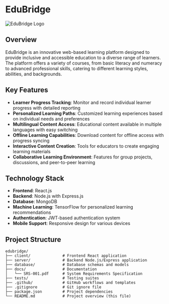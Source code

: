 # EduBridge

![EduBridge Logo](logo_placeholder.png)

## Overview

EduBridge is an innovative web-based learning platform designed to provide inclusive and accessible education to a diverse range of learners. The platform offers a variety of courses, from basic literacy and numeracy to advanced professional skills, catering to different learning styles, abilities, and backgrounds.

## Key Features

- **Learner Progress Tracking**: Monitor and record individual learner progress with detailed reporting
- **Personalized Learning Paths**: Customized learning experiences based on individual needs and preferences
- **Multilingual Content Access**: Educational content available in multiple languages with easy switching
- **Offline Learning Capabilities**: Download content for offline access with progress syncing
- **Interactive Content Creation**: Tools for educators to create engaging learning materials
- **Collaborative Learning Environment**: Features for group projects, discussions, and peer-to-peer learning

## Technology Stack

- **Frontend**: React.js
- **Backend**: Node.js with Express.js
- **Database**: MongoDB
- **Machine Learning**: TensorFlow for personalized learning recommendations
- **Authentication**: JWT-based authentication system
- **Mobile Support**: Responsive design for various devices

## Project Structure

```
edubridge/
├── client/              # Frontend React application
├── server/              # Backend Node.js/Express application
├── database/            # Database schemas and models
├── docs/                # Documentation
│   └── SRS-001.pdf      # System Requirements Specification
├── tests/               # Testing suites
├── .github/             # GitHub workflows and templates
├── .gitignore           # Git ignore file
├── package.json         # Project dependencies
└── README.md            # Project overview (this file)
```
